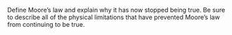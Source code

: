 Define Moore’s law and explain why it has now stopped being true. Be sure to describe all of the physical limitations that have prevented Moore’s law from continuing to be true.